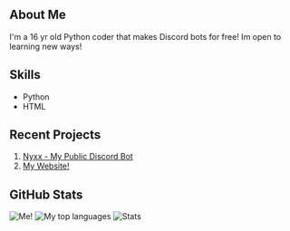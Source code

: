 ## About Me
I'm a 16 yr old Python coder that makes Discord bots for free!
Im open to learning new ways!

## Skills
- Python
- HTML

## Recent Projects
1. [Nyxx - My Public Discord Bot](https://github.com/fwdrxyy/Nyxx)
2. [My Website!](https://github.com/fwdrxyy/fwdrxyy.github.io)

## GitHub Stats
![Me!](https://github-readme-stats.vercel.app/api?username=fwdrxyy&theme=default&show_icons=true&hide_border=true&count_private=true)
![My top languages](https://github-readme-stats.vercel.app/api/top-langs/?username=fwdrxyy&theme=default&show_icons=true&hide_border=true&layout=compact)
![Stats](https://github-readme-streak-stats.herokuapp.com/?user=fwdrxyy&theme=default&hide_border=true)

<!---
DrxyYT/DrxyYT is a ✨ special ✨ repository because its `README.md` (this file) appears on your GitHub profile.
You can click the Preview link to take a look at your changes.
--->
